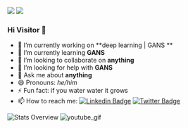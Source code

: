 
      
    
![](https://img.shields.io/github/followers/hafedh-hichri?color=green&logo=github)
![](https://komarev.com/ghpvc/?username=hafedh-hichri)

### Hi Visitor 👋

- 🔭 I’m currently working on **deep learning | GANS ** 
- 🌱 I’m currently learning **GANS**
- 👯 I’m looking to collaborate on **anything**
- 🤔 I’m looking for help with **GANS**
- 💬 Ask me about **anything**
- 😄 Pronouns: *he/him*
- ⚡ Fun fact: if you water water it grows 
- 📫 How to reach me: [![Linkedin Badge](https://img.shields.io/badge/-hafedh-hichri?style=flat&logo=Linkedin&logoColor=white&link=https://www.linkedin.com/in/hafedh-hihcri/)](https://www.linkedin.com/in/hafedh-hihcri/) [![Twitter Badge](https://img.shields.io/badge/-@hafedh46918081-1ca0f1?style=flat&labelColor=1ca0f1&logo=twitter&logoColor=white&link=https://twitter.com/hafedh46918081)](https://twitter.com/hafedh46918081)

![Stats Overview](https://github-readme-stats.vercel.app/api?username=hafedh-hichri&count_private=true&show_icons=true&theme=github_dark)
![youtube_gif](https://i.pinimg.com/originals/7e/2a/eb/7e2aeb1567e91bfc2404cecca6aceecd.gif)
